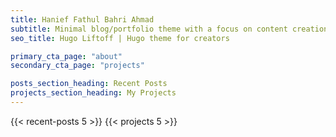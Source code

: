 ```yaml
---
title: Hanief Fathul Bahri Ahmad
subtitle: Minimal blog/portfolio theme with a focus on content creation and SEO best practices. An ideal choice for technical users jump-starting a personal brand.
seo_title: Hugo Liftoff | Hugo theme for creators

primary_cta_page: "about"
secondary_cta_page: "projects"

posts_section_heading: Recent Posts
projects_section_heading: My Projects
---
```


{{< recent-posts 5 >}}
{{< projects 5 >}}
